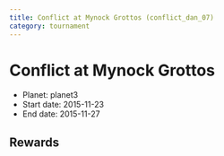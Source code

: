 ```yaml
---
title: Conflict at Mynock Grottos (conflict_dan_07)
category: tournament
---
```

# Conflict at Mynock Grottos

  * Planet: planet3
  * Start date: 2015-11-23
  * End date: 2015-11-27

## Rewards

